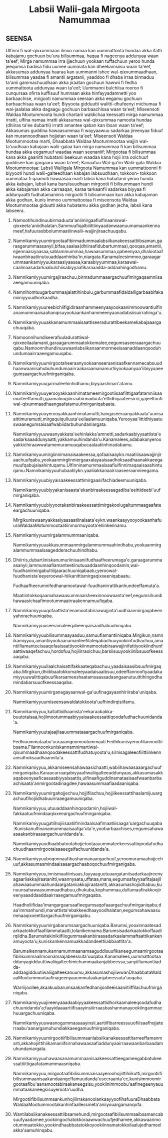 <h1 align='center'>Labsii Walii-gala Mirgoota Namummaa</h1>
<h2>SEENSA</h2>
<p>Ulfinni fi wal-qixxummaan ilmoo namaa kan uummattoota hundaa akka ifatti kabajamu gochuun bu'ura bilisummaa, haqaa fi nageenya addunyaa waan ta'eef;
Mirga namummaa irra ijjechuun yookaan tuffachuun yeroo hunda jeequmsa badiisa fidu uumee uummata kan dheekamsiisu waan ta'eef, akkasumas addunyaa haaraa kan uummanni ishee wal-qixxummaadhaan, bilisummaa yaadaa fi amantii argatanii, yaaddoo fi dhaba irraa birmaduu ta'anii gammachuudhaan akka jiraatan gochuun hawwii fi fedha uummattoota addunyaa waan ta'eef;
Uummanni bulchiisa rooroo fi cunqursaa ofirra kuffisuuf humnaan akka hinfayyadamnetti yoo barbaachise, mirgooti namummaa seeraan akka eegamu gochuun barbaachisaa waan ta'eef;
Biyyoota gidduutti walitti-dhufeenyi michumaa fi wal-jaalalaa akka dagaagu gochuun barbaachisaa waan ta'eef;
Miseensoti Waldaa Mootummoota hundi chartarii waldichaa keessatti mirga namummaa irratti, ulfina namaa irratti akkasumas wal-qixxummaa namoota hundaa (dhiiras ta'ee dubartii) irratti amantee qaban kan ibsan waan ta'eef;
Akkasumas guddina hawaasummaa fi wayyaawuu sadarkaa jireenyaa fiduuf kan murannoodhaan hojjetan waan ta'eef;
Miseensoti Waldaa Mootummootaa marti, Dhaabbata Waldaa Mootummootaa wajjin wal-ta'uudhaan kabajaan walii-galaa kan mirga namummaa fi kan bilisummaa hundaa akka eegamuuf waadaa waan seenaniif;
Mirgootaa fi bilisummaa kana akka gaariitti hubatanii beekuun waadaa kana hojii irra oolchuuf guddisee kan gargaaru waan ta'eef;
Kanaafuu
Wal-ga'iin Walii-gala Waldaa Mootummootaa:
Labsii Waliigala Mirgoota Namummaa kan uummattoonni fi biyyooti hundi walii-galteedhaan kabajan labsuudhaan, tokkoon- tokkoon uummataa fi qaamoti hawaasaa marti labsii kana hubatanii yeroo hunda akka kabajan, labsii kana barsiisuudhaan mirgootii fi bilisummaan hundi akka kabajaman akka carraaqan, karaa tarkaanfii sadarkaa biyyaa fi addunyaatti fudhatamaniinis mirgootii fi bilisummaan kun akka kabajaman akka godhan, kunis immoo uummattootaa fi miseensota Waldaa Mootummootaa giduutti akka hubatamu akka godhan jecha, labsii kana labseera.</p>
<ol>
  <li>
    <p>Namootihundinuubirmaduuta'aniimirgaafiulfinaaniswal-qixxeeta'aniidhalatan.Sammuufiqalbiiittiinyaadanwaanuumamaankennameef,hafuuraobbolummaatiinwalii-wajjinjiraachuuqabu.</p>
  </li>
  <li>
    <p>Namnikamiyyuumirgootaafibirmadummaalabsiikanakeessattiibsaman,garaagarummaasanyii,bifaa,saalaa(dhiiraafidubartummaa),qooqaa,amantii,ejjennaasiyaasaa,sablammummaa,hawaasummaa,qabeenyaa,dhalootaafiwaanbiraatiinutuuaddaanhinba'in,niargata.Kanamaleesimmoo,garaagarummaankamiyyuukaraasiyaasaa,karaabiyyummaa,karaawal-caalmaasadarkaabulchiisabiyyaafikaraaadda-addaahingodhamu.</p>
  </li>
  <li>
    <p>Namnikamiyyuumirgajiraachuu,birmadummaaargachuufimirgaqaamniisaaeegamuuniqaba.</p>
  </li>
  <li>
    <p>Namnihomtuugarbummaajalattihinbulu,garbummaafidaldalligarbaabifakamiiniyyuudhorkaadha.</p>
  </li>
  <li>
    <p>Namnikamiyyuureebichiifigidiraanhammeenyaayookaanimmoowantiulfinanamummaaisaahanqisuyookaankanhammeenyaanadabsiisuirrahinga'u.</p>
  </li>
  <li>
    <p>Namnikamiyyuuakkanamummaaisaattiseeradurattibeekamekabajaaargachuuqaba.</p>
  </li>
  <li>
    <p>Namoonnihundiseerafuuladurattiwal-qixxeeilaalamanii,garaagarummaatokkomalee,eegumsaseeraaargachuuqabu.Namoonnihundinuuwaanlabsiikanaanmormeeisaanaddaanqooduhundumaairraaeegamuuqabu.</p>
  </li>
  <li>
    <p>Namnikamiyyuumirgootaheeraanyookaanseeraanisaafkennamecabsuudhaanwaanisahubuhundumaairraakaraamanamurtiiyookaanyaa'iibiyyaaeegumsaargachuufmirganiqaba.</p>
  </li>
  <li>
    <p>Namnikamiyyuugarmaleehinhidhamu,biyyaashinari'atamu.</p>
  </li>
  <li>
    <p>Namnikamiyyuuyerooyakkaanhimatameemirgootiisaafiittigaafatamniisaamurteeffamutti,qaamaloogiiirraabirmaduuta'ettidhiyaateesirrii,qajeeltoofiwal-qixummaadhaangaafatamuufmirganiqabaata.</p>
  </li>
  <li>
    <p>Namnikamiyyuuyerooyakkaanhimatamutti,hangaseeraanyakkaata'uunisaaittimuramutti,mirgaqulqulluuta'eeilaalamuuniqaba.Yerooyaa'iittidhiyaatuswaanegumsaisaafwabiidarbuhundaniargata.</p>
    <p>Namnikamiyyuuwaanyakkata'eehinlakka'amnetti,sadarkaabiyyaattista'esadarkaaaddunyaatti,yakkamuuhindanda'u.Kanamalees,adabakanyerooyakkichiraawwatamemuramuuqabucaalaatiinhinadabamu.</p>
  </li>
  <li>
    <p>Namnikamiyuumirgiinnimanaisaakeessa,qofaaisaaykn.maatiiisaawajjinjiraachuufqabu,yookaanmirgiinniergaaxalayaaisaadhoksaadhaanakkaeegamuufqabujalaahintuqamu.Ulfinninamummaaisaafiulfinnimaqaaisaashintuqamu.Namnikamiyyuuhubaatiiykn.yaaliiakkanaairraaseeraannieegama.</p>
  </li>
  <li>
    <p>Namnikamiyyuubiyyaisaakeessattimirgaasiifachiadeemuuniqaba.</p>
    <p>Namnikamiyyuubiyyakanisaasta'ekanbiraakeesaagadiba'eeittideebi'uufmirganiqaba.</p>
  </li>
  <li>
    <p>Namnikamiyyuubiyyootakanbiraakeessattimirgakoolugaltummaagaafateeargachuuniqaba.</p>
    <p>Mirgikuniswaanyakkasiyaasaatiinalaata'eykn.waankaayyooyookaanhafuuraWaldaaMotummootaatiinmormuyoota'ehinkennamu.</p>
  </li>
  <li>
    <p>Namnikamiyyuumirgalammummaaniqaba.</p>
    <p>Namnikamiyyuuakkasummaanmirgalammummaahindhabu,yookaanmirgalammummaaisaagedderachuuhindhabu.</p>
  </li>
  <li>
    <p>Dhiirris,dubartiiniskanumuriinisaaniifudhaafheerumaga'e.garaagarummaasanyii,lammumaafiamanteetiinutuuaddaanhinqoodamin,wal-fuudhaniimirgabultiiijaarachuuniqabaatu;yeroowal-fuudhanista'eeyeroowal-hiikanittismirgaqixxeeniqabaatu.</p>
    <p>Fudhaafheerumnifedhanamootawal-fuudhanirrattikanhundeeffamuta'a.</p>
    <p>Maatiintokkoqaamahawaasummaaisheexinnoowaanta'eef,eegumsihundihawaasichaafimootummaairraakennamuufiqaba.</p>
  </li>
  <li>
    <p>Namnikamiyyuuqofaattista'enamootabiraawajjinta'uudhaanmirgaqabeenyahorachuuniqaba.</p>
    <p>Namnikamiyyuuseeramaleeqabeenyaisaadhabuuhinqabu.</p>
  </li>
  <li>
    <p>Namnikamiyyuubilisummaayaaduu,samuufiamantiiniqaba.Mirgikun,namnikamiyyuu,amantiiyookaanamanteefilateqabachuuyookiinfudhachuu,amantiifiamanteeisaaqofaaisaattiyookiinnamootabiraawajjinifattiyookiindhunfaattiwaaqefachuu,hordofuu,hojiiirraolchuu,barsiisuuyookiinibsuuofkeessaaqaba.</p>
  </li>
  <li>
    <p>Namnikamiyyuuilaalchaisattifakkaateqabachuu,yaadaisaasibsuufmirgaqaba.Mirgikun,dhiibbaatokkomaleeyaadaisaaibsuu,odeeffannoofiyaadakamiyyuuwalittiqabuufikaraameeshaatamsaasaadaangaanutuuittihingodhamindabarsuuofkeessaaqaba.</p>
  </li>
  <li>
    <p>Namnikamiyyuumirganagayaanwal-ga'uufinagayaanhiriiraba'uniqaba.</p>
    <p>Namnikamiyyuumiseensawaldatokkoota'uufhindirqisiifamu.</p>
  </li>
  <li>
    <p>Namnikamiyyuu,kallattiidhaanista'eekaraabakka-buutotaisaa,hojiimootummaabiyyaisaakeessattiqoodafudhachuunidanda'a.</p>
    <p>Namnikamiyyuutajaajilaauummataaargachuufmirganiqaba.</p>
    <p>Fedhiuummataabu'uuraaangoomootummaati.Fedhikunisyeroofilannoottiibsama.Filannoonkuniskannamnimartiwal-qixummaadhaanqoodakeessattifudhatuyoota'u,sirnisagaleeofiiittiinkennanisdhoksaadhaannita'a.</p>
  </li>
  <li>
    <p>Namnikamiyyuu,akkamiseensahawaasichaatti,wabiihawaasaaargachuufmirganiqaba.Karaacarraaqabiyyaafiwaliigalteeaddunyaas,akkasumasakkaqabeenyaaficaasaabiyyaisaattis,ulfinaafiguddinamataaisaafwaanbarbaachisaata'anmirgootadinagdee,hawaasummaafiaadaaniqaba.</p>
  </li>
  <li>
    <p>Namnikamiyyuumirgahojjechuu,hojjifilachuu,hojjiikeessattihaalamijuuargachuufihojiidhabuuirraaegamuuniqaba.</p>
    <p>Namnikamiyyuu,utuuaddaanhinqoodamin,hojiiwal-fakkaatuufmindaaqixxeeargachuufmirganiqaba.</p>
    <p>Namnikamiyyuugatiihojiiisaatiifmindaaisaafimaatiiisaaga'uargachuuqaba.Kuniskanulfinanamummaaisaafga'uta'e,yoobarbaachises,eegumsahawaasaakanbiraasargachuunidanda'a.</p>
    <p>Namnikamiyyuudhaabbatootahojjetootaauummateekeessattiqoodafudhachuudhaanmirgootaisaaeegsifachuunidanda'a.</p>
  </li>
  <li>
    <p>Namnikamiyyuuboqonnaafibashannanaargachuuf,yeroomuramaahojjechuuf,akkasumasmindaaisaaargachaaboqochuufmirganigaba.</p>
  </li>
  <li>
    <p>Namnikamiyyuu,innismaatiinisaas,fayyaaguutuuargataniisadarkaajireenyagaariiakkajiraatanitti,waannyaata,uffataa,mana,eegumsafayyaafitajaajilahawaasummaahundaargataniiakkajiraatanitti,akkasumashojiidhabuu,kunuunsahawaasummaadhabuu,dhukuba,kophummaa,dullumaafirakkoojireenyaaaddaaddaairraaegamuufmirgaqaba.</p>
    <p>Haadholiifidaa'imangargaarsaafieegumsaqofaaargachuufmirganiqabu;daa'immanhundi,manattista'ebakkeedhaayoodhalatan,eegumsahawaasummaaqixxeettiargachuufmirganiqabu.</p>
  </li>
  <li>
    <p>Namnikamiyyuumirgabarumsaargachuuniqaba.Barumsi,yooxinnaatesadarkaatokkoffaafilammataatti,tolanikennama.Barumsisadarkaatokkoffaadirqiidha.Barumsitekinikiifiiogummaakanbiraasadarkaalammaftaattikankenamuyoota'u,kuniskankennamuakkadandeettiiabbaattita'a.</p>
    <p>Barumsikennamukannamummaanamaaguddisuufikaneegumsamirgootaafibilisummaailmoonamaajabeessuta'uuqaba.Kanamalees,uummattootaaddunyagidduuttiwaliigalteefimichummaakanjabbeessu,sanyiifiamantiiadda-addaagidduutiwaliigalteekanuumu,akkasumashojiiwwanDhaabbataWaldaaMootummootaafinageenyauummataakanjabeessuta'uuqaba.</p>
    <p>Warriijoollee,akaakuubarumsaakanfedhanijoolleeisaaniitiiffilachuufmirganiqabu.</p>
  </li>
  <li>
    <p>Namnikamiyyuujireenyaaadaabiyyaakeessattidhorkaamaleeqoodafudhachuunidanda'a;faayidaaaartiifisaayinsiiirraasbashannanayookiingammachuuargachuuniqaba.</p>
    <p>Namnikamiyyuuwaanogummaasaayinsii,aartiifibarreessuuofiiisaafhojjeterraabu'aanargamuhundiakkaeegamuufmirganiqaba.</p>
  </li>
  <li>
    <p>Namnikamiyyuumirgootiifibilisummaanlabsiikanakeessattitarreeffamanmarti,akkahojiittihiikamaniifsirnahawaasaafiaddunyaairraawaanbarbaadamuhundaniargata.</p>
  </li>
  <li>
    <p>Namnikamiyyuuhawaasanamummaanisaakeessattieegameegabbatukeessattiittigaafatamummaasniqaba.</p>
    <p>Namnikamiyyuu,mirgootaafibilisummaaisaayeroohojiittihiikutti,mirgootiifibilisummaanisaakandaangeffamuudanda'useeraanta'ee,kunisimmoomirgootaafibu'aanamootabiraakaneegsisu,yookiinimmoobu'aafinegeenyauummataakaneegsisuyeroota'uudha.</p>
    <p>MirgootiifibilisummaankunhojiiirrakanoolankaayyoofihafuuraDhaabbataWaldaaMootummootakanhinfaallessineta'aniiyouargamanqofa.</p>
  </li>
  <li>
    <p>Wantilabsiikanakeessattiibsamehundi,mirgootaafibilisummaaibsamancabsuufyaadamee,yookiingochatokkoraawwachuufjedhamee,akkawaanmootummaatokko,yookindhaabbatatokkoyookiinnamatokkoilaalujedhameelakka'aamuhinqabu.</p>
  </li>
</ol>
